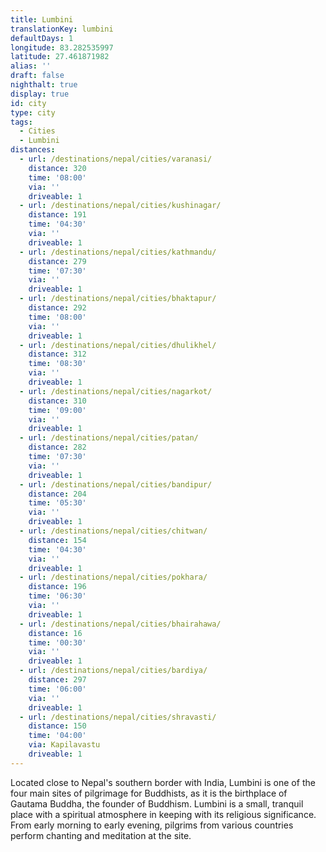 ```yaml
---
title: Lumbini
translationKey: lumbini
defaultDays: 1
longitude: 83.282535997
latitude: 27.461871982
alias: ''
draft: false
nighthalt: true
display: true
id: city
type: city
tags:
  - Cities
  - Lumbini
distances:
  - url: /destinations/nepal/cities/varanasi/
    distance: 320
    time: '08:00'
    via: ''
    driveable: 1
  - url: /destinations/nepal/cities/kushinagar/
    distance: 191
    time: '04:30'
    via: ''
    driveable: 1
  - url: /destinations/nepal/cities/kathmandu/
    distance: 279
    time: '07:30'
    via: ''
    driveable: 1
  - url: /destinations/nepal/cities/bhaktapur/
    distance: 292
    time: '08:00'
    via: ''
    driveable: 1
  - url: /destinations/nepal/cities/dhulikhel/
    distance: 312
    time: '08:30'
    via: ''
    driveable: 1
  - url: /destinations/nepal/cities/nagarkot/
    distance: 310
    time: '09:00'
    via: ''
    driveable: 1
  - url: /destinations/nepal/cities/patan/
    distance: 282
    time: '07:30'
    via: ''
    driveable: 1
  - url: /destinations/nepal/cities/bandipur/
    distance: 204
    time: '05:30'
    via: ''
    driveable: 1
  - url: /destinations/nepal/cities/chitwan/
    distance: 154
    time: '04:30'
    via: ''
    driveable: 1
  - url: /destinations/nepal/cities/pokhara/
    distance: 196
    time: '06:30'
    via: ''
    driveable: 1
  - url: /destinations/nepal/cities/bhairahawa/
    distance: 16
    time: '00:30'
    via: ''
    driveable: 1
  - url: /destinations/nepal/cities/bardiya/
    distance: 297
    time: '06:00'
    via: ''
    driveable: 1
  - url: /destinations/nepal/cities/shravasti/
    distance: 150
    time: '04:00'
    via: Kapilavastu
    driveable: 1
---
```




























































































Located close to Nepal's southern border with India, Lumbini is one of the four main sites of pilgrimage for Buddhists, as it is the birthplace of Gautama Buddha, the founder of Buddhism. Lumbini is a small, tranquil place with a spiritual atmosphere in keeping with its religious significance. From early morning to early evening, pilgrims from various countries perform chanting and meditation at the site.       